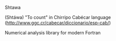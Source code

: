 Shtawa

(Shtáwa) "To count" in Chirripo Cabécar language (http://www.ggc.cr/cabecar/diccionario/esp-cab/)

Numerical analysis library for modern Fortran
